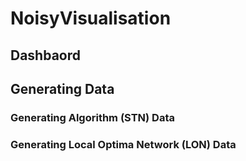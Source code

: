 # NoisyVisualisation

## Dashbaord

## Generating Data

### Generating Algorithm (STN) Data

### Generating Local Optima Network (LON) Data


